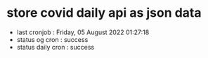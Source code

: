 # store covid daily api as json data

- last cronjob : Friday, 05 August 2022 01:27:18
- status og cron : success
- status daily cron : success
      
      